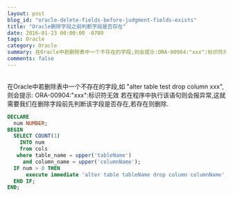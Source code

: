 ```yaml
---
layout: post
blog_id: "oracle-delete-fields-before-judgment-fields-exists"
title: "Oracle删除字段之前判断字段是否存在"
date: 2016-01-23 00:00:00 -0700
tags: Oracle
category: Oracle
summary: 在Oracle中若删除表中一个不存在的字段,则会提示:ORA-00904:"xxx":标识符无效
comments: false
---
```

<br>
在Oracle中若删除表中一个不存在的字段,如 "alter table test drop column xxx",则会提示:
ORA-00904:"xxx":标识符无效
若在程序中执行该语句则会报异常,这就需要我们在删除字段前先判断该字段是否存在,若存在则删除. 

```sql
DECLARE
  num NUMBER;
BEGIN
  SELECT COUNT(1)
    INTO num
    from cols
   where table_name = upper('tableName')
     and column_name = upper('columnName');
  IF num > 0 THEN
      execute immediate 'alter table tableName drop column columnName';
  END IF;
END;
```

<br>